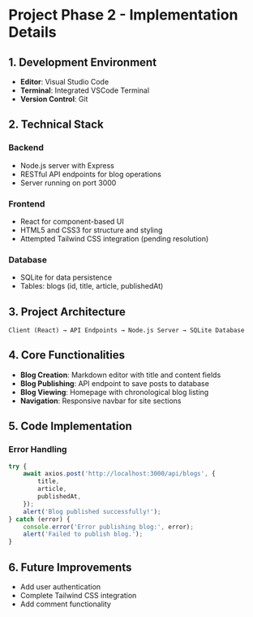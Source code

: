 # Project Phase 2 - Implementation Details

## 1. Development Environment
- **Editor**: Visual Studio Code
- **Terminal**: Integrated VSCode Terminal
- **Version Control**: Git

## 2. Technical Stack
### Backend
- Node.js server with Express
- RESTful API endpoints for blog operations
- Server running on port 3000

### Frontend
- React for component-based UI
- HTML5 and CSS3 for structure and styling
- Attempted Tailwind CSS integration (pending resolution)

### Database
- SQLite for data persistence
- Tables: blogs (id, title, article, publishedAt)

## 3. Project Architecture
```
Client (React) → API Endpoints → Node.js Server → SQLite Database
```

## 4. Core Functionalities
- **Blog Creation**: Markdown editor with title and content fields
- **Blog Publishing**: API endpoint to save posts to database
- **Blog Viewing**: Homepage with chronological blog listing
- **Navigation**: Responsive navbar for site sections

## 5. Code Implementation
### Error Handling
```javascript
try {
    await axios.post('http://localhost:3000/api/blogs', {
        title,
        article,
        publishedAt,
    });
    alert('Blog published successfully!');
} catch (error) {
    console.error('Error publishing blog:', error);
    alert('Failed to publish blog.');
}
```

## 6. Future Improvements
- Add user authentication
- Complete Tailwind CSS integration
- Add comment functionality